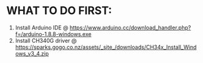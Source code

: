 # WHAT TO DO FIRST:

1. Install Arduino IDE @ https://www.arduino.cc/download_handler.php?f=/arduino-1.8.8-windows.exe
2. Install CH340G driver @ https://sparks.gogo.co.nz/assets/_site_/downloads/CH34x_Install_Windows_v3_4.zip
